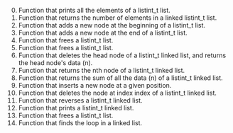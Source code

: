 0. Function that prints all the elements of a listint_t list.
1. Function that returns the number of elements in a linked listint_t list.
2. Function that adds a new node at the beginning of a listint_t list.
3. Function that adds a new node at the end of a listint_t list.
4. Function that frees a listint_t list.
5. Function that frees a listint_t list.
6. Function that deletes the head node of a listint_t linked list, and returns the head node's data (n).
7. Function that returns the nth node of a listint_t linked list.
8. Function that returns the sum of all the data (n) of a listint_t linked list.
9. Function that inserts a new node at a given position.
10. Function that deletes the node at index index of a listint_t linked list.
11. Function that reverses a listint_t linked list.
12. Function that prints a listint_t linked list.
13. Function that frees a listint_t list.
14. Function that finds the loop in a linked list.
